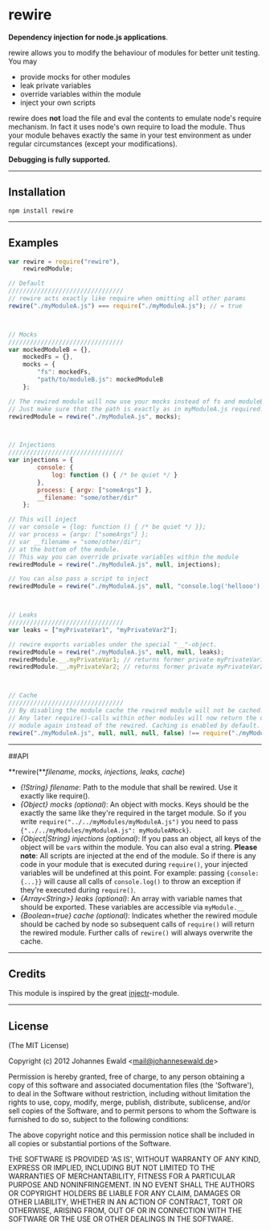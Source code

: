rewire
=====
**Dependency injection for node.js applications**.

rewire allows you to modify the behaviour of modules for better unit testing. You may

- provide mocks for other modules
- leak private variables
- override variables within the module
- inject your own scripts

rewire does **not** load the file and eval the contents to emulate node's require mechanism. In fact it uses node's own require to load the module. Thus your module behaves exactly the same in your test environment as under regular circumstances (except your modifications).

**Debugging is fully supported.**

-----------------------------------------------------------------

Installation
------------

```npm install rewire```

-----------------------------------------------------------------

Examples
--------

```javascript
var rewire = require("rewire"),
    rewiredModule;

// Default
////////////////////////////////
// rewire acts exactly like require when omitting all other params
rewire("./myModuleA.js") === require("./myModuleA.js"); // = true



// Mocks
////////////////////////////////
var mockedModuleB = {},
    mockedFs = {},
    mocks = {
        "fs": mockedFs,
        "path/to/moduleB.js": mockedModuleB
    };

// The rewired module will now use your mocks instead of fs and moduleB.js.
// Just make sure that the path is exactly as in myModuleA.js required.
rewiredModule = rewire("./myModuleA.js", mocks);



// Injections
////////////////////////////////
var injections = {
        console: {
            log: function () { /* be quiet */ }
        },
        process: { argv: ["someArgs"] },
        __filename: "some/other/dir"
    };

// This will inject
// var console = {log: function () { /* be quiet */ }};
// var process = {argv: ["someArgs"] };
// var __filename = "some/other/dir";
// at the bottom of the module.
// This way you can override private variables within the module
rewiredModule = rewire("./myModuleA.js", null, injections);

// You can also pass a script to inject
rewiredModule = rewire("./myModuleA.js", null, "console.log('hellooo');"); // prints "hellooo"



// Leaks
////////////////////////////////
var leaks = ["myPrivateVar1", "myPrivateVar2"];

// rewire exports variables under the special "__"-object.
rewiredModule = rewire("./myModuleA.js", null, null, leaks);
rewiredModule.__.myPrivateVar1; // returns former private myPrivateVar1
rewiredModule.__.myPrivateVar2; // returns former private myPrivateVar2



// Cache
////////////////////////////////
// By disabling the module cache the rewired module will not be cached.
// Any later require()-calls within other modules will now return the original
// module again instead of the rewired. Caching is enabled by default.
rewire("./myModuleA.js", null, null, null, false) !== require("./myModuleA.js"); // = true
```

-----------------------------------------------------------------

##API

**rewire(***filename, mocks, injections, leaks, cache*) 

- *{!String} filename*: Path to the module that shall be rewired. Use it exactly like require().
- *{Object} mocks (optional)*: An object with mocks. Keys should be the exactly the same like they're required in the target module. So if you write ```require("../../myModules/myModuleA.js")``` you need to pass ```{"../../myModules/myModuleA.js": myModuleAMock}```.
- *{Object|String} injections (optional)*: If you pass an object, all keys of the object will be ```var```s within the module. You can also eval a string. **Please note**: All scripts are injected at the end of the module. So if there is any code in your module that is executed during ```require()```, your injected variables will be undefined at this point. For example: passing ```{console: {...}}``` will cause all calls of ```console.log()``` to throw an exception if they're executed during ```require()```.
- *{Array&lt;String&gt;} leaks (optional)*: An array with variable names that should be exported. These variables are accessible via ```myModule.__```
- *{Boolean=true} cache (optional)*: Indicates whether the rewired module should be cached by node so subsequent calls of ```require()``` will return the rewired module. Further calls of ```rewire()``` will always overwrite the cache.

-----------------------------------------------------------------

## Credits

This module is inspired by the great [injectr](https://github.com/nathanmacinnes/injectr "injectr")-module.

-----------------------------------------------------------------

## License

(The MIT License)

Copyright (c) 2012 Johannes Ewald &lt;mail@johannesewald.de&gt;

Permission is hereby granted, free of charge, to any person obtaining
a copy of this software and associated documentation files (the
'Software'), to deal in the Software without restriction, including
without limitation the rights to use, copy, modify, merge, publish,
distribute, sublicense, and/or sell copies of the Software, and to
permit persons to whom the Software is furnished to do so, subject to
the following conditions:

The above copyright notice and this permission notice shall be
included in all copies or substantial portions of the Software.

THE SOFTWARE IS PROVIDED 'AS IS', WITHOUT WARRANTY OF ANY KIND,
EXPRESS OR IMPLIED, INCLUDING BUT NOT LIMITED TO THE WARRANTIES OF
MERCHANTABILITY, FITNESS FOR A PARTICULAR PURPOSE AND NONINFRINGEMENT.
IN NO EVENT SHALL THE AUTHORS OR COPYRIGHT HOLDERS BE LIABLE FOR ANY
CLAIM, DAMAGES OR OTHER LIABILITY, WHETHER IN AN ACTION OF CONTRACT,
TORT OR OTHERWISE, ARISING FROM, OUT OF OR IN CONNECTION WITH THE
SOFTWARE OR THE USE OR OTHER DEALINGS IN THE SOFTWARE.